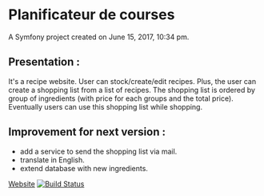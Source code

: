 Planificateur de courses
========================

A Symfony project created on June 15, 2017, 10:34 pm.

## Presentation :

It's a recipe website. User can stock/create/edit recipes. Plus, the user can create a shopping list from a list of recipes. The shopping list is ordered by group of ingredients (with price for each groups and the total price). Eventually users can use this shopping list while shopping.

## Improvement for next version :

- add a service to send the shopping list via mail.
- translate in English.
- extend database with new ingredients.

[Website](#)
[![Build Status](https://travis-ci.org/fromdanut/planificateur_course.svg?branch=master)](https://travis-ci.org/fromdanut/planificateur_course)
